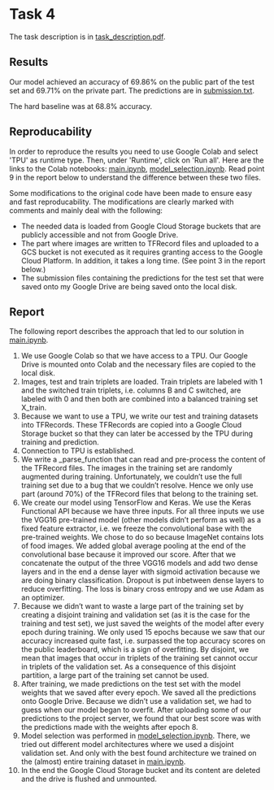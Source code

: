 # Task 4

The task description is in [task_description.pdf](task_description.pdf).

## Results

Our model achieved an accuracy of 69.86% on the public part of the test set and 69.71% on the private part. The predictions are in [submission.txt](submission.txt). 

The hard baseline was at 68.8% accuracy.


## Reproducability
In order to reproduce the results you need to use Google Colab and select 'TPU' as runtime type. Then, under 'Runtime', click on 'Run all'. Here are the links to the Colab notebooks: [main.ipynb](https://drive.google.com/file/d/1-C-7w4DRqn8Up0CVV7s-kf_h6wupVUGK/view?usp=sharing), [model_selection.ipynb](https://drive.google.com/file/d/1Ptz6zh1gSY027QaYL48pofo3yPdT7Hb_/view?usp=sharing). Read point 9 in the report below to understand the difference between these two files.

Some modifications to the original code have been made to ensure easy and fast reproducability. The modifications are clearly marked with comments and mainly deal with the following:
* The needed data is loaded from Google Cloud Storage buckets that are publicly accessible and not from Google Drive.
* The part where images are written to TFRecord files and uploaded to a GCS bucket is not executed as it requires granting access to the Google Cloud Platform. In addition, it takes a long time. (See point 3 in the report below.)
* The submission files containing the predictions for the test set that were saved onto my Google Drive are being saved onto the local disk.


## Report

The following report describes the approach that led to our solution in [main.ipynb](main.ipynb).

1)  We use Google Colab so that we have access to a TPU. Our Google Drive is mounted onto Colab and the necessary files are copied to the local disk.
2)	Images, test and train triplets are loaded. Train triplets are labeled with 1 and the switched train triplets, i.e. columns B and C switched, are labeled with 0 and then both are combined into a balanced training set X_train.
3)	Because we want to use a TPU, we write our test and training datasets into TFRecords. These TFRecords are copied into a Google Cloud Storage bucket so that they can later be accessed by the TPU during training and prediction.
4)	Connection to TPU is established.
5)	We write a _parse_function that can read and pre-process the content of the TFRecord files. The images in the training set are randomly augmented during training. Unfortunately, we couldn’t use the full training set due to a bug that we couldn’t resolve. Hence we only use part (around 70%) of the TFRecord files that belong to the training set.
6)	We create our model using TensorFlow and Keras. We use the Keras Functional API because we have three inputs. For all three inputs we use the VGG16 pre-trained model (other models didn’t perform as well) as a fixed feature extractor, i.e. we freeze the convolutional base with the pre-trained weights. We chose to do so because ImageNet contains lots of food images. We added global average pooling at the end of the convolutional base because it improved our score. After that we concatenate the output of the three VGG16 models and add two dense layers and in the end a dense layer with sigmoid activation because we are doing binary classification. Dropout is put inbetween dense layers to reduce overfitting. The loss is binary cross entropy and we use Adam as an optimizer.
7)	Because we didn’t want to waste a large part of the training set by creating a disjoint training and validation set (as it is the case for the training and test set), we just saved the weights of the model after every epoch during training. We only used 15 epochs because we saw that our accuracy increased quite fast, i.e. surpassed the top accuracy scores on the public leaderboard, which is a sign of overfitting. By disjoint, we mean that images that occur in triplets of the training set cannot occur in triplets of the validation set. As a consequence of this disjoint partition, a large part of the training set cannot be used.
8)	After training, we made predictions on the test set with the model weights that we saved after every epoch. We saved all the predictions onto Google Drive. Because we didn’t use a validation set, we had to guess when our model began to overfit. After uploading some of our predictions to the project server, we found that our best score was with the predictions made with the weights after epoch 8.
9)	Model selection was performed in [model_selection.ipynb](model_selection.ipynb). There, we tried out different model architectures where we used a disjoint validation set. And only with the best found architecture we trained on the (almost) entire training dataset in [main.ipynb](main.ipynb).
10)	In the end the Google Cloud Storage bucket and its content are deleted and the drive is flushed and unmounted.

